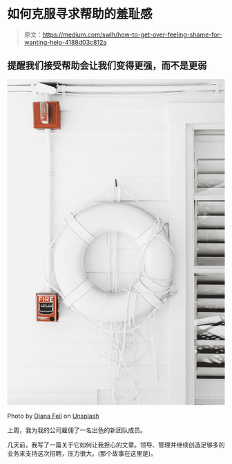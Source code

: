 # 如何克服寻求帮助的羞耻感

> 原文：<https://medium.com/swlh/how-to-get-over-feeling-shame-for-wanting-help-4188d03c812a>

## 提醒我们接受帮助会让我们变得更强，而不是更弱

![](img/210be5ee6b41725e244497161da3becb.png)

Photo by [Diana Feil](https://unsplash.com/photos/XGXVwS93Ygs?utm_source=unsplash&utm_medium=referral&utm_content=creditCopyText) on [Unsplash](https://unsplash.com/search/photos/help?utm_source=unsplash&utm_medium=referral&utm_content=creditCopyText)

上周，我为我的公司雇佣了一名出色的新团队成员。

几天前，我写了一篇关于它如何让我担心的文章。领导、管理并继续创造足够多的业务来支持这次招聘，压力很大。(那个故事在这里是)。